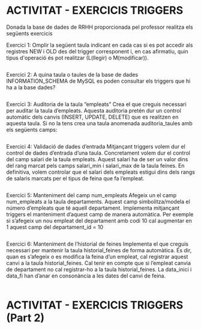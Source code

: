 # ACTIVITAT - EXERCICIS TRIGGERS

Donada la base de dades de RRHH proporcionada pel professor realitza els
següents exercicis 

Exercici 1: Omplir la següent taula indicant en cada cas si es pot accedir als
registres NEW i OLD des del trigger corresponent i, en cas afirmatiu, quin tipus
d'operació és pot realitzar (L(llegir) o M(modificar)).

```mysql
```

Exercici 2: A quina taula o taules de la base de dades INFORMATION_SCHEMA de
MySQL es poden consultar els triggers que hi ha a la base dades?

```mysql
```
Exercici 3: Auditoria de la taula “empleats”
Crea el que creguis necessari per auditar la taula d’empleats. Aquesta auditoria
pretén dur un control automàtic dels canvis (INSERT, UPDATE, DELETE) que es
realitzen en aquesta taula.
Si no la tens crea una taula anomenada auditoria_taules amb els següents camps:

```mysql
```
Exercici 4: Validació de dades d’entrada
Mitjançant triggers volem dur el control de dades d’entrada d’una taula.
Concretament volem dur el control del camp salari de la taula empleats. Aquest
salari ha de ser un valor dins del rang marcat pels camps salari_min i
salari_max de la taula feines.
En definitiva, volem controlar que el salari dels empleats estigui dins dels rangs de
salaris marcats per el tipus de feina que fa l’empleat.

```mysql
```
Exercici 5: Manteniment del camp num_empleats
Afegeix un el camp num_empleats a la taula departaments. Aquest camp
simbolitza/modela el número d’empleats que té aquell departament.
Implementa mitjançant triggers el manteniment d’aquest camp de manera
automàtica.
Per exemple si s’afegeix un nou empleat del departament amb codi 10 cal
augmentar en 1 aquest camp del departament_id = 10

```mysql
```
Exercici 6: Manteniment de l’historial de feines
Implementa el que creguis necessari per mantenir la taula historial_feines de
forma automàtica. És dir, quan es s’afegeix o es modifica la feina d’un empleat, cal
registrar aquest canvi a la taula historial_feines.
Cal tenir en compte que si l’empleat canvia de departament no cal registrar-ho a la
taula historial_feines.
La data_inici i data_fi han d’anar en consonància a les dates del canvi de feina.

```mysql
```
# ACTIVITAT - EXERCICIS TRIGGERS (Part 2)

```mysql
```
